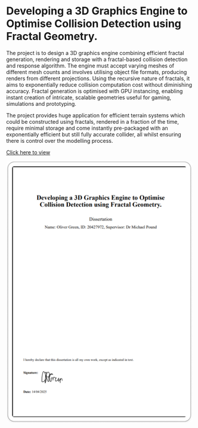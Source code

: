 # Developing a 3D Graphics Engine to Optimise Collision Detection using Fractal Geometry.

The project is to design a 3D graphics engine combining efficient fractal generation, rendering and storage with a
fractal-based collision detection and response algorithm. The engine must accept varying meshes of different mesh
counts and involves utilising object file formats, producing renders from different projections. Using the recursive
nature of fractals, it aims to exponentially reduce collision computation cost without diminishing accuracy. Fractal
generation is optimised with GPU instancing, enabling instant creation of intricate, scalable geometries useful for
gaming, simulations and prototyping.

The project provides huge application for efficient terrain systems which could be constructed using fractals, rendered
in a fraction of the time, require minimal storage and come instantly pre-packaged with an exponentially efficient but
still fully accurate collider, all whilst ensuring there is control over the modelling process.

[Click here to view](https://drive.google.com/file/d/11Nl1PvfPnBmLs3uiTsknrOgDmJGzH5pR/view?usp=sharing)

<a href="https://drive.google.com/file/d/11Nl1PvfPnBmLs3uiTsknrOgDmJGzH5pR/view?usp=sharing" target="_blank">
  <img src="DissertationPreview.png" alt="View the PDF" style="width: 500px; border-radius: 8px;">
</a>

